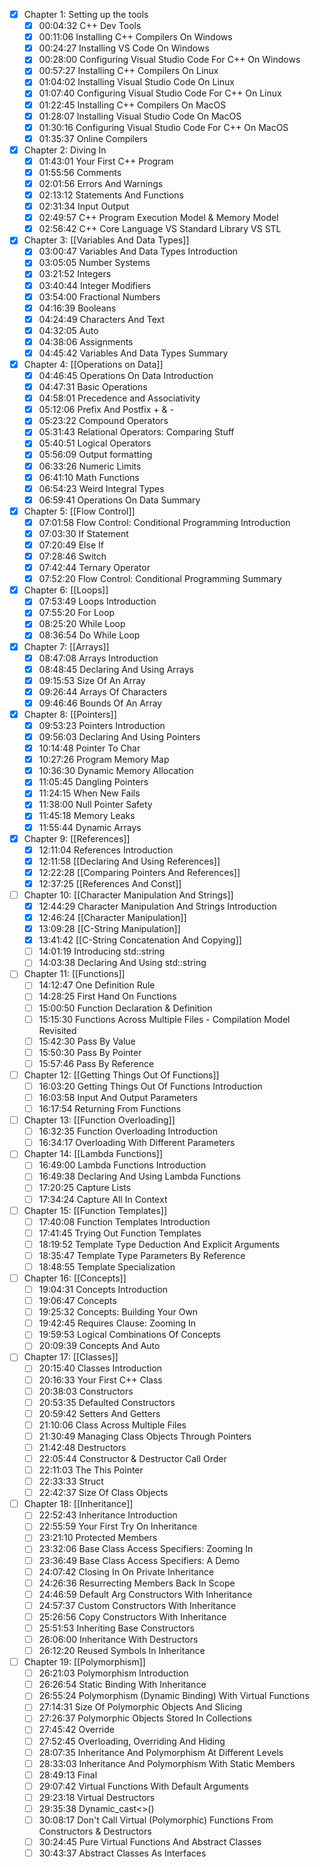 - [x] Chapter 1: Setting up the tools
	- [x] 00:04:32 C++ Dev Tools
	- [x] 00:11:06 Installing C++ Compilers On Windows
	- [x] 00:24:27 Installing VS Code On Windows
	- [x] 00:28:00 Configuring Visual Studio Code For C++ On Windows
	- [x] 00:57:27 Installing C++ Compilers On Linux
	- [x] 01:04:02 Installing Visual Studio Code On Linux
	- [x] 01:07:40 Configuring Visual Studio Code For C++ On Linux
	- [x] 01:22:45 Installing C++ Compilers On MacOS
	- [x] 01:28:07 Installing Visual Studio Code On MacOS
	- [x] 01:30:16 Configuring Visual Studio Code For C++ On MacOS
	- [x] 01:35:37 Online Compilers

- [x] Chapter 2: Diving In
	- [x] 01:43:01 Your First C++ Program
	- [x] 01:55:56 Comments
	- [x] 02:01:56 Errors And Warnings
	- [x] 02:13:12 Statements And Functions
	- [x] 02:31:34 Input Output
	- [x] 02:49:57 C++ Program Execution Model & Memory Model
	- [x] 02:56:42 C++ Core Language VS Standard Library VS STL

- [x] Chapter 3: [[Variables And Data Types]]
	- [x] 03:00:47 Variables And Data Types Introduction
	- [x] 03:05:05 Number Systems
	- [x] 03:21:52 Integers
	- [x] 03:40:44 Integer Modifiers
	- [x] 03:54:00 Fractional Numbers
	- [x] 04:16:39 Booleans
	- [x] 04:24:49 Characters And Text
	- [x] 04:32:05 Auto
	- [x] 04:38:06 Assignments
	- [x] 04:45:42 Variables And Data Types Summary

- [x] Chapter 4: [[Operations on Data]]
	- [x] 04:46:45 Operations On Data Introduction
	- [x] 04:47:31 Basic Operations
	- [x] 04:58:01 Precedence and Associativity
	- [x] 05:12:06 Prefix And Postfix + & -
	- [x] 05:23:22 Compound Operators
	- [x] 05:31:43 Relational Operators: Comparing Stuff
	- [x] 05:40:51 Logical Operators
	- [x] 05:56:09 Output formatting
	- [x] 06:33:26 Numeric Limits
	- [x] 06:41:10 Math Functions
	- [x] 06:54:23 Weird Integral Types
	- [x] 06:59:41 Operations On Data Summary

- [x] Chapter 5: [[Flow Control]]
	- [x] 07:01:58 Flow Control: Conditional Programming Introduction
	- [x] 07:03:30 If Statement
	- [x] 07:20:49 Else If
	- [x] 07:28:46 Switch
	- [x] 07:42:44 Ternary Operator
	- [x] 07:52:20 Flow Control: Conditional Programming Summary

- [x] Chapter 6: [[Loops]]
	- [x] 07:53:49 Loops Introduction
	- [x] 07:55:20 For Loop
	- [x] 08:25:20 While Loop
	- [x] 08:36:54 Do While Loop

- [x] Chapter 7: [[Arrays]]
	- [x] 08:47:08 Arrays Introduction
	- [x] 08:48:45 Declaring And Using Arrays
	- [x] 09:15:53 Size Of An Array
	- [x] 09:26:44 Arrays Of Characters
	- [x] 09:46:46 Bounds Of An Array

- [x] Chapter 8: [[Pointers]]
	- [x] 09:53:23 Pointers Introduction
	- [x] 09:56:03 Declaring And Using Pointers
	- [x] 10:14:48 Pointer To Char
	- [x] 10:27:26 Program Memory Map
	- [x] 10:36:30 Dynamic Memory Allocation
	- [x] 11:05:45 Dangling Pointers
	- [x] 11:24:15 When New Fails
	- [x] 11:38:00 Null Pointer Safety
	- [x] 11:45:18 Memory Leaks
	- [x] 11:55:44 Dynamic Arrays

- [x] Chapter 9: [[References]]
	- [x] 12:11:04 References Introduction
	- [x] 12:11:58 [[Declaring And Using References]]
	- [x] 12:22:28 [[Comparing Pointers And References]]
	- [x] 12:37:25 [[References And Const]]

- [ ] Chapter 10: [[Character Manipulation And Strings]]
	- [x] 12:44:29 Character Manipulation And Strings Introduction
	- [x] 12:46:24 [[Character Manipulation]]
	- [x] 13:09:28 [[C-String Manipulation]]
	- [x] 13:41:42 [[C-String Concatenation And Copying]]
	- [ ] 14:01:19 Introducing std::string
	- [ ] 14:03:38 Declaring And Using std::string

- [ ] Chapter 11: [[Functions]]
	- [ ] 14:12:47 One Definition Rule
	- [ ] 14:28:25 First Hand On Functions
	- [ ] 15:00:50 Function Declaration & Definition
	- [ ] 15:15:30 Functions Across Multiple Files - Compilation Model Revisited
	- [ ] 15:42:30 Pass By Value
	- [ ] 15:50:30 Pass By Pointer
	- [ ] 15:57:46 Pass By Reference

- [ ] Chapter 12: [[Getting Things Out Of Functions]]
	- [ ] 16:03:20 Getting Things Out Of Functions Introduction
	- [ ] 16:03:58 Input And Output Parameters
	- [ ] 16:17:54 Returning From Functions

- [ ] Chapter 13: [[Function Overloading]]
	- [ ] 16:32:35 Function Overloading Introduction
	- [ ] 16:34:17 Overloading With Different Parameters

- [ ] Chapter 14: [[Lambda Functions]]
	- [ ] 16:49:00 Lambda Functions Introduction
	- [ ] 16:49:38 Declaring And Using Lambda Functions
	- [ ] 17:20:25 Capture Lists
	- [ ] 17:34:24 Capture All In Context

- [ ] Chapter 15: [[Function Templates]]
	- [ ] 17:40:08 Function Templates Introduction
	- [ ] 17:41:45 Trying Out Function Templates
	- [ ] 18:19:52 Template Type Deduction And Explicit Arguments
	- [ ] 18:35:47 Template Type Parameters By Reference
	- [ ] 18:48:55 Template Specialization

- [ ] Chapter 16: [[Concepts]]
	- [ ] 19:04:31 Concepts Introduction
	- [ ] 19:06:47 Concepts
	- [ ] 19:25:32 Concepts: Building Your Own
	- [ ] 19:42:45 Requires Clause: Zooming In
	- [ ] 19:59:53 Logical Combinations Of Concepts
	- [ ] 20:09:39 Concepts And Auto

- [ ] Chapter 17: [[Classes]]
	- [ ] 20:15:40 Classes Introduction
	- [ ] 20:16:33 Your First C++ Class
	- [ ] 20:38:03 Constructors
	- [ ] 20:53:35 Defaulted Constructors
	- [ ] 20:59:42 Setters And Getters
	- [ ] 21:10:06 Class Across Multiple Files
	- [ ] 21:30:49 Managing Class Objects Through Pointers
	- [ ] 21:42:48 Destructors
	- [ ] 22:05:44 Constructor & Destructor Call Order
	- [ ] 22:11:03 The This Pointer
	- [ ] 22:33:33 Struct
	- [ ] 22:42:37 Size Of Class Objects

- [ ] Chapter 18: [[Inheritance]]
	- [ ] 22:52:43 Inheritance Introduction
	- [ ] 22:55:59 Your First Try On Inheritance
	- [ ] 23:21:10 Protected Members
	- [ ] 23:32:06 Base Class Access Specifiers: Zooming In
	- [ ] 23:36:49 Base Class Access Specifiers: A Demo
	- [ ] 24:07:42 Closing In On Private Inheritance
	- [ ] 24:26:36 Resurrecting Members Back In Scope
	- [ ] 24:46:59 Default Arg Constructors With Inheritance
	- [ ] 24:57:37 Custom Constructors With Inheritance
	- [ ] 25:26:56 Copy Constructors With Inheritance
	- [ ] 25:51:53 Inheriting Base Constructors
	- [ ] 26:06:00 Inheritance With Destructors
	- [ ] 26:12:20 Reused Symbols In Inheritance

- [ ] Chapter 19: [[Polymorphism]]
	- [ ] 26:21:03 Polymorphism Introduction
	- [ ] 26:26:54 Static Binding With Inheritance
	- [ ] 26:55:24 Polymorphism (Dynamic Binding) With Virtual Functions
	- [ ] 27:14:31 Size Of Polymorphic Objects And Slicing
	- [ ] 27:26:37 Polymorphic Objects Stored In Collections
	- [ ] 27:45:42 Override
	- [ ] 27:52:45 Overloading, Overriding And Hiding
	- [ ] 28:07:35 Inheritance And Polymorphism At Different Levels
	- [ ] 28:33:03 Inheritance And Polymorphism With Static Members
	- [ ] 28:49:13 Final
	- [ ] 29:07:42 Virtual Functions With Default Arguments
	- [ ] 29:23:18 Virtual Destructors
	- [ ] 29:35:38 Dynamic_cast<>()
	- [ ] 30:08:17 Don't Call Virtual (Polymorphic) Functions From Constructors & Destructors
	- [ ] 30:24:45 Pure Virtual Functions And Abstract Classes
	- [ ] 30:43:37 Abstract Classes As Interfaces